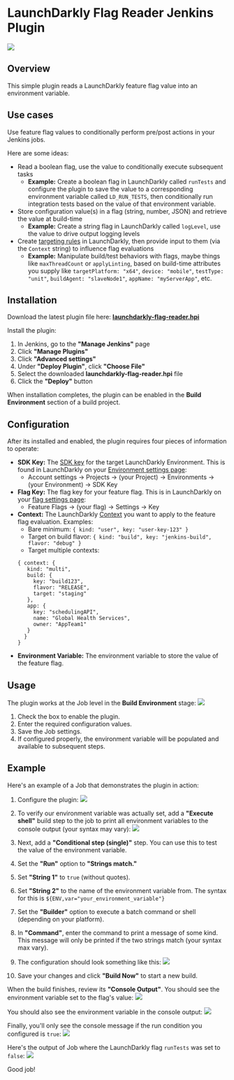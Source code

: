 # LaunchDarkly Flag Reader Jenkins Plugin

![](docs/images/logo.png)

## Overview

This simple plugin reads a LaunchDarkly feature flag value into an environment variable.

## Use cases

Use feature flag values to conditionally perform pre/post actions in your Jenkins jobs.

Here are some ideas:

- Read a boolean flag, use the value to conditionally execute subsequent tasks
  - **Example:** Create a boolean flag in LaunchDarkly called `runTests` and configure the plugin to save the value to
    a corresponding environment variable called `LD_RUN_TESTS`, then conditionally run integration tests based on the
    value of that
    environment variable.
- Store configuration value(s) in a flag (string, number, JSON) and retrieve the value at build-time
  - **Example:** Create a string flag in LaunchDarkly called `logLevel`, use the value to drive output logging levels
- Create [targeting rules](https://docs.launchdarkly.com/home/targeting-flags/targeting-rules) in LaunchDarkly, then
  provide input to them (via the `Context` string) to influence flag evaluations
  - **Example:** Manipulate build/test behaviors with flags, maybe things like `maxThreadCount` or `applyLinting`,
    based on
    build-time attributes you supply
    like `targetPlatform: "x64"`, `device: "mobile"`, `testType: "unit"`, `buildAgent: "slaveNode1"`, `appName: "myServerApp"`,
    etc.

## Installation

Download the latest plugin file here: **[launchdarkly-flag-reader.hpi](/releases)**

Install the plugin:

1. In Jenkins, go to the **"Manage Jenkins"** page
2. Click **"Manage Plugins"**
3. Click **"Advanced settings"**
4. Under **"Deploy Plugin"**, click **"Choose File"**
5. Select the downloaded **launchdarkly-flag-reader.hpi** file
6. Click the **"Deploy"** button

When installation completes, the plugin can be enabled in the **Build Environment** section of a build project.

## Configuration

After its installed and enabled, the plugin requires four pieces of information to operate:

- **SDK Key:**
  The <a href="https://docs.launchdarkly.com/home/getting-started/setting-up/?q=sdk+key#setting-up-an-sdk">SDK key</a>
  for the target LaunchDarkly Environment. This is found in LaunchDarkly on
  your <a href="https://docs.launchdarkly.com/home/organize/environments/?q=environment#opening-environments">
  Environment
  settings page</a>:
  - Account settings -> Projects -> (your Project) -> Environments -> (your Environment) -> SDK Key
- **Flag Key:** The flag key for your feature flag. This is in LaunchDarkly on
  your <a href="https://docs.launchdarkly.com/home/creating-flags/settings/?q=flag+se#overview">flag settings page</a>:
  - Feature Flags -> (your flag) -> Settings -> Key
- **Context:** The
  LaunchDarkly [Context](https://docs.launchdarkly.com/home/contexts/">https://docs.launchdarkly.com/home/contexts/) you
  want to apply to the feature flag evaluation. Examples:
  - Bare minimum: `{ kind: "user", key: "user-key-123" }`
  - Target on build flavor: `{ kind: "build", key: "jenkins-build", flavor: "debug" }`
  - Target multiple contexts:
  ```
  { context: {
     kind: "multi",
     build: {
       key: "build123",
       flavor: "RELEASE",
       target: "staging"
     },
     app: {
       key: "schedulingAPI",
       name: "Global Health Services",
       owner: "AppTeam1"
     }
    }
  }
  ```
- **Environment Variable:** The environment variable to store the value of the feature flag.

## Usage

The plugin works at the Job level in the **Build Environment** stage:
![](docs/images/usage.png)

1. Check the box to enable the plugin.
2. Enter the required configuration values.
3. Save the Job settings.
4. If configured properly, the environment variable will be populated and available to subsequent steps.

## Example

Here's an example of a Job that demonstrates the plugin in action:

1. Configure the plugin:
   ![](docs/images/step1.png)

2. To verify our environment variable was actually set, add a **"Execute shell"** build step to the job to print all
   environment
   variables to the console output (your syntax may vary):
   ![](docs/images/step2.png)

3. Next, add a **"Conditional step (single)"** step. You can use this to test the value of the environment variable.
4. Set the **"Run"** option to **"Strings match."**
5. Set **"String 1"** to `true` (without quotes).
6. Set **"String 2"** to the name of the environment variable from. The syntax for this
   is `${ENV,var="your_environment_variable"}`
7. Set the **"Builder"** option to execute a batch command or shell (depending on your platform).
8. In **"Command"**, enter the command to print a message of some kind. This message will only be printed if the two
   strings match (your syntax max vary).
9. The configuration should look something like this:
   ![](docs/images/step3.png)

10. Save your changes and click **"Build Now"** to start a new build.

When the build finishes, review its **"Console Output"**. You should see the environment variable set to the flag's
value:
![](docs/images/step4.png)

You should also see the environment variable in the console output:
![](docs/images/step5.png)

Finally, you'll only see the console message if the run condition you configured is `true`:
![](docs/images/step6.png)

Here's the output of Job where the LaunchDarkly flag `runTests` was set to `false`:
![](docs/images/step7.png)

Good job!
